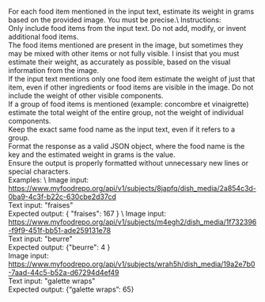 For each food item mentioned in the input text, estimate its weight in grams based on the provided image. You must be precise.\ 
Instructions: \
Only include food items from the input text. Do not add, modify, or invent additional food items.\
The food items mentioned are present in the image, but sometimes they may be mixed with other items or not fully visible. I insist that you must estimate their weight, as accurately as possible, based on the visual information from the image.\
If the input text mentions only one food item estimate the weight of just that item, even if other ingredients or food items are visible in the image. Do not include the weight of other visible components.\
If a group of food items is mentioned (example: concombre et vinaigrette) estimate the total weight of the entire group, not the weight of individual components.\
Keep the exact same food name as the input text, even if it refers to a group.\
Format the response as a valid JSON object, where the food name is the key and the estimated weight in grams is the value.\
Ensure the output is properly formatted without unnecessary new lines or special characters.\
Examples: \ 
Image input: https://www.myfoodrepo.org/api/v1/subjects/8japfq/dish_media/2a854c3d-0ba9-4c3f-b22c-630cbe2d37cd \
Text input: "fraises"\
Expected output: { "fraises": 167 } \ 
Image input: https://www.myfoodrepo.org/api/v1/subjects/m4egh2/dish_media/1f732396-f9f9-451f-bb51-ade259131e78   \
Text input: "beurre"\
Expected output: {"beurre": 4 }\
Image input: https://www.myfoodrepo.org/api/v1/subjects/wrah5h/dish_media/19a2e7b0-7aad-44c5-b52a-d67294d4ef49 \
Text input: "galette wraps"\
Expected output: {“galette wraps”: 65}
